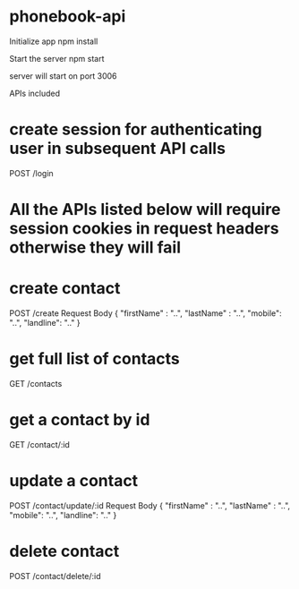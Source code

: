 # phonebook-api

Initialize app
npm install

Start the server
npm start

server will start on port 3006 

APIs included

# create session for authenticating user in subsequent API calls
POST /login

# All the APIs listed below will require session cookies in request headers otherwise they will fail
# create contact
POST /create
Request Body
{
    "firstName" : "..",
    "lastName" : "..",
    "mobile": "..",
    "landline": ".."
}

# get full list of contacts
GET /contacts

# get a contact by id
GET /contact/:id

# update a contact 
POST /contact/update/:id
Request Body
{
    "firstName" : "..",
    "lastName" : "..",
    "mobile": "..",
    "landline": ".."
}

# delete contact
POST /contact/delete/:id

